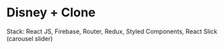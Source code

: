 # Disney + Clone

Stack: React JS, Firebase, Router, Redux, Styled Components, React Slick (carousel slider)
